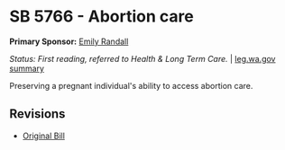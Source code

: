 # SB 5766 - Abortion care
**Primary Sponsor:** [Emily Randall](/person/leg/randall_em.md)

*Status: First reading, referred to Health & Long Term Care.* | [leg.wa.gov summary](https://app.leg.wa.gov/billsummary?BillNumber=5766&Year=2021)

Preserving a pregnant individual's ability to access abortion care.

## Revisions
* [Original Bill](1/)
